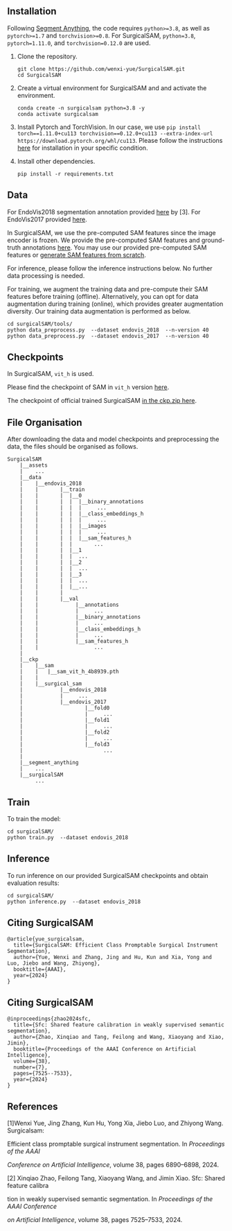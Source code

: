 ## Installation

Following [Segment Anything](https://github.com/facebookresearch/segment-anything), the code requires `python>=3.8`, as well as `pytorch>=1.7` and `torchvision>=0.8`. For SurgicalSAM, `python=3.8`, `pytorch=1.11.0`, and `torchvision=0.12.0` are used.

1. Clone the repository.
      ```
      git clone https://github.com/wenxi-yue/SurgicalSAM.git
      cd SurgicalSAM
      ```

2. Create a virtual environment for SurgicalSAM and and activate the environment.
    ```
    conda create -n surgicalsam python=3.8 -y
    conda activate surgicalsam
    ```
3. Install Pytorch and TorchVision. In our case, we use `pip install torch==1.11.0+cu113 torchvision==0.12.0+cu113 --extra-index-url https://download.pytorch.org/whl/cu113`. Please follow the instructions [here](https://pytorch.org/get-started/locally/) for installation in your specific condition. 

4. Install other dependencies.
    ```
    pip install -r requirements.txt
    ```

## Data
For EndoVis2018 segmentation annotation provided [here](https://github.com/BCV-Uniandes/ISINet) by [3].
For EndoVis2017 provided [here](https://github.com/ternaus/robot-surgery-segmentation).

In SurgicalSAM, we use the pre-computed SAM features since the image encoder is frozen. We provide the pre-computed SAM features and ground-truth annotations [here](https://unisyd-my.sharepoint.com/:f:/g/personal/wenxi_yue_sydney_edu_au/Et9Nz5d4r2BDkDTakggPMFAB11UNIfbUN3PNz71p1XP0Ug?e=HCYll0). You may use our provided pre-computed SAM features or [generate SAM features from scratch](https://github.com/facebookresearch/segment-anything). 

For inference, please follow the inference instructions below. No further data processing is needed. 

For training, we augment the training data and pre-compute their SAM features before training (offline). Alternatively, you can opt for data augmentation during training (online), which provides greater augmentation diversity. Our training data augmentation is performed as below.
```
cd surgicalSAM/tools/
python data_preprocess.py  --dataset endovis_2018  --n-version 40
python data_preprocess.py  --dataset endovis_2017  --n-version 40
```

## Checkpoints

In SurgicalSAM, `vit_h` is used. 

Please find the checkpoint of SAM in `vit_h` version [here](https://dl.fbaipublicfiles.com/segment_anything/sam_vit_h_4b8939.pth). 

The checkpoint of official trained SurgicalSAM [in the ckp.zip here](https://unisyd-my.sharepoint.com/:u:/g/personal/wenxi_yue_sydney_edu_au/EYUxVQR7XxhDlLWsAL57IqIBbYw2RfCgHCslwGAuoNlCHQ?e=bNgjA0).


##  File Organisation
After downloading the data and model checkpoints and preprocessing the data, the files should be organised as follows.

  ```tree
  SurgicalSAM
      |__assets
      |    ...
      |__data
      |    |__endovis_2018
      |    |       |__train
      |    |       |  |__0
      |    |       |  |  |__binary_annotations
      |    |       |  |  |     ...
      |    |       |  |  |__class_embeddings_h
      |    |       |  |  |     ...
      |    |       |  |  |__images
      |    |       |  |  |     ...
      |    |       |  |  |__sam_features_h
      |    |       |  |       ...
      |    |       |  |__1
      |    |       |  |  ...
      |    |       |  |__2
      |    |       |  |  ...
      |    |       |  |__3
      |    |       |  |  ...
      |    |       |  |__...
      |    |       |     
      |    |       |__val
      |    |            |__annotations
      |    |            |     ...
      |    |            |__binary_annotations
      |    |            |     ...
      |    |            |__class_embeddings_h
      |    |            |     ...
      |    |            |__sam_features_h
      |    |                  ...
      |                   
      |__ckp
      |    |__sam
      |    |   |__sam_vit_h_4b8939.pth
      |    |
      |    |__surgical_sam
      |            |__endovis_2018
      |            |     ...
      |            |__endovis_2017
      |                    |__fold0
      |                    |     ...
      |                    |__fold1
      |                    |     ...
      |                    |__fold2
      |                    |     ...
      |                    |__fold3
      |                          ...
      |   
      |__segment_anything
      |    ...
      |__surgicalSAM
           ...
  ```

##  Train
To train the model:
```
cd surgicalSAM/
python train.py  --dataset endovis_2018
```

##  Inference
To run inference on our provided SurgicalSAM checkpoints and obtain evaluation results:
```
cd surgicalSAM/
python inference.py  --dataset endovis_2018
```

##  Citing SurgicalSAM

```
@article{yue_surgicalsam,
  title={SurgicalSAM: Efficient Class Promptable Surgical Instrument Segmentation},
  author={Yue, Wenxi and Zhang, Jing and Hu, Kun and Xia, Yong and Luo, Jiebo and Wang, Zhiyong},
  booktitle={AAAI},
  year={2024}
}
```

##  Citing SurgicalSAM

```
@inproceedings{zhao2024sfc,
  title={Sfc: Shared feature calibration in weakly supervised semantic segmentation},
  author={Zhao, Xinqiao and Tang, Feilong and Wang, Xiaoyang and Xiao, Jimin},
  booktitle={Proceedings of the AAAI Conference on Artificial Intelligence},
  volume={38},
  number={7},
  pages={7525--7533},
  year={2024}
}
```


##  References
[1]Wenxi Yue, Jing Zhang, Kun Hu, Yong Xia, Jiebo Luo, and Zhiyong Wang. Surgicalsam:

Efficient class promptable surgical instrument segmentation. In *Proceedings of the AAAI*

*Conference on Artificial Intelligence*, volume 38, pages 6890–6898, 2024.

[2] Xinqiao Zhao, Feilong Tang, Xiaoyang Wang, and Jimin Xiao. Sfc: Shared feature calibra

tion in weakly supervised semantic segmentation. In *Proceedings of the AAAI Conference*

*on Artificial Intelligence*, volume 38, pages 7525–7533, 2024.
